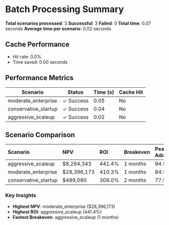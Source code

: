 # Batch Processing Summary

**Total scenarios processed**: 3
**Successful**: 3
**Failed**: 0
**Total time**: 0.07 seconds
**Average time per scenario**: 0.02 seconds

## Cache Performance
- Hit rate: 0.0%
- Time saved: 0.00 seconds

## Performance Metrics
| Scenario | Status | Time (s) | Cache Hit |
|----------|--------|----------|-----------|
| moderate_enterprise | ✓ Success | 0.05 | No |
| conservative_startup | ✓ Success | 0.04 | No |
| aggressive_scaleup | ✓ Success | 0.02 | No |

## Scenario Comparison

| Scenario             | NPV         | ROI    | Breakeven   | Peak Adoption   | Total Cost   | Total Value   |
|:---------------------|:------------|:-------|:------------|:----------------|:-------------|:--------------|
| aggressive_scaleup   | $8,284,343  | 441.4% | 1 months    | 94.9%           | $2,080,623   | $11,263,486   |
| moderate_enterprise  | $28,396,173 | 410.3% | 1 months    | 84.5%           | $8,009,288   | $40,873,738   |
| conservative_startup | $489,080    | 308.0% | 2 months    | 77.9%           | $176,800     | $721,328      |

### Key Insights
- **Highest NPV**: moderate_enterprise ($28,396,173)
- **Highest ROI**: aggressive_scaleup (441.4%)
- **Fastest Breakeven**: aggressive_scaleup (1 months)